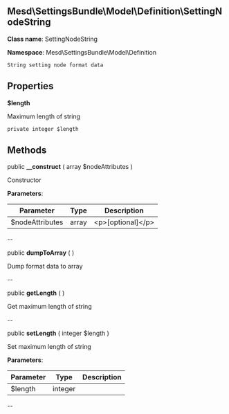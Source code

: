 Mesd\SettingsBundle\Model\Definition\SettingNodeString
---------------


**Class name**: SettingNodeString

**Namespace**: Mesd\SettingsBundle\Model\Definition







    String setting node format data

    





Properties
----------


**$length**

Maximum length of string



    private integer $length






Methods
-------


public **__construct** ( array $nodeAttributes )


Constructor








**Parameters**:

| Parameter | Type | Description |
|-----------|------|-------------|
| $nodeAttributes | array | &lt;p&gt;[optional]&lt;/p&gt; |

--

public **dumpToArray** (  )


Dump format data to array








--

public **getLength** (  )


Get maximum length of string








--

public **setLength** ( integer $length )


Set maximum length of string








**Parameters**:

| Parameter | Type | Description |
|-----------|------|-------------|
| $length | integer |  |

--
